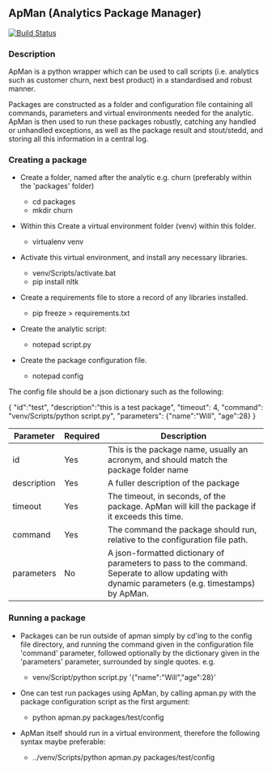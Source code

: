 ## ApMan (Analytics Package Manager)

[![Build Status](https://travis-ci.org/willycs40/apman.svg?branch=master)](https://travis-ci.org/willycs40/apman)

### Description
ApMan is a python wrapper which can be used to call scripts (i.e. analytics such as customer churn, next best product) in a standardised and robust manner. 

Packages are constructed as a folder and configuration file containing all commands, parameters and virtual environments needed for the analytic. ApMan is then used to run these packages robustly, catching any handled or unhandled exceptions, as well as the package result and stout/stedd, and storing all this information in a central log.

### Creating a package

* Create a folder, named after the analytic e.g. churn (preferably within the 'packages' folder)

    - cd packages
    - mkdir churn

* Within this Create a virtual environment folder (venv) within this folder.
    - virtualenv venv
* Activate this virtual environment, and install any necessary libraries.
    - venv/Scripts/activate.bat
    - pip install nltk
* Create a requirements file to store a record of any libraries installed.
    - pip freeze > requirements.txt
* Create the analytic script:
    - notepad script.py
* Create the package configuration file.
    - notepad config

The config file should be a json dictionary such as the following:

{
    "id":"test",
    "description":"this is a test package",
    "timeout": 4,
    "command": "venv/Scripts/python script.py",
    "parameters": {"name":"Will", "age":28}
}

Parameter | Required | Description
----------|---------|-------------------------------
id | Yes | This is the package name, usually an acronym, and should match the package folder name
description | Yes | A fuller description of the package
timeout | Yes | The timeout, in seconds, of the package. ApMan will kill the package if it exceeds this time.
command | Yes | The command the package should run, relative to the configuration file path.
parameters | No | A json-formatted dictionary of parameters to pass to the command. Seperate to allow updating with dynamic parameters (e.g. timestamps) by ApMan.

### Running a package

* Packages can be run outside of apman simply by cd'ing to the config file directory, and running the command given in the configuration file 'command' parameter, followed optionally by the dictionary given in the 'parameters' parameter, surrounded by single quotes. e.g.
    - venv/Script/python script.py '{"name":"Will","age":28}'

* One can test run packages using ApMan, by calling apman.py with the package configuration script as the first argument:
    - python apman.py packages/test/config
* ApMan itself should run in a virtual environment, therefore the following syntax maybe preferable:
    - ../venv/Scripts/python apman.py packages/test/config
